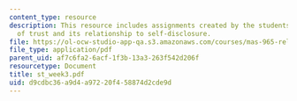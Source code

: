 ```yaml
---
content_type: resource
description: This resource includes assignments created by the students on the measurement
  of trust and its relationship to self-disclosure.
file: https://ol-ocw-studio-app-qa.s3.amazonaws.com/courses/mas-965-relational-machines-spring-2005/d9cdbc36a9d4a97220f458874d2cde9d_st_week3.pdf
file_type: application/pdf
parent_uid: af7c6fa2-6acf-1f3b-13a3-263f542d206f
resourcetype: Document
title: st_week3.pdf
uid: d9cdbc36-a9d4-a972-20f4-58874d2cde9d
---
```

